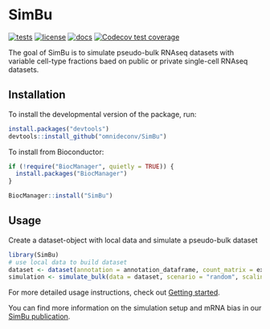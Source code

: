 <!-- README.md is generated from README.Rmd. Please edit that file -->

# SimBu

<!-- badges: start -->

[![tests](https://github.com/omnideconv/SimBu/actions/workflows/test.yml/badge.svg)](https://github.com/omnideconv/SimBu/actions/workflows/test.yml)
[![license](https://img.shields.io/badge/license-LGPLv3-blue.svg)](https://github.com/omnideconv/SimBu/blob/master/LICENSE.md)
[![docs](https://img.shields.io/badge/docs-pkgdown-blue.svg)](https://omnideconv.github.io/SimBu)
[![Codecov test
coverage](https://codecov.io/gh/omnideconv/SimBu/branch/master/graph/badge.svg)](https://app.codecov.io/gh/omnideconv/SimBu?branch=master)

<!-- badges: end -->

The goal of SimBu is to simulate pseudo-bulk RNAseq datasets with
variable cell-type fractions baed on public or private single-cell
RNAseq datasets.

## Installation

To install the developmental version of the package, run:

```r
install.packages("devtools")
devtools::install_github("omnideconv/SimBu")
```

To install from Bioconductor:

```r
if (!require("BiocManager", quietly = TRUE)) {
  install.packages("BiocManager")
}

BiocManager::install("SimBu")
```

## Usage

Create a dataset-object with local data and simulate a pseudo-bulk
dataset

```r
library(SimBu)
# use local data to build dataset
dataset <- dataset(annotation = annotation_dataframe, count_matrix = expression_matrix, name = "test_dataset")
simulation <- simulate_bulk(data = dataset, scenario = "random", scaling_factor = "NONE")
```

For more detailed usage instructions, check out [Getting
started](http://omnideconv.org/SimBu/articles/simulator_documentation.html).

You can find more information on the simulation setup and mRNA bias in
our [SimBu publication](https://doi.org/10.1093/bioinformatics/btac499).
